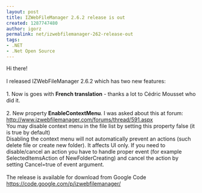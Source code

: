 ```yaml
---
layout: post
title: IZWebFileManager 2.6.2 release is out
created: 1287747480
author: igorz
permalink: net/izwebfilemanager-262-release-out
tags:
- .NET
- .Net Open Source
---
```

Hi there!<br /><br />I released IZWebFileManager 2.6.2 which has two new features:<br /><br />1. Now is goes with <span style="font-weight: bold;">French translation</span> - thanks a lot to Cédric Mousset who did it.<br /><br />2. New property <span style="font-weight: bold;">EnableContextMenu</span>. I was asked about this at forum: <a href="http://www.izwebfilemanager.com/forums/thread/591.aspx">http://www.izwebfilemanager.com/forums/thread/591.aspx</a><br />You may disable context menu in the file list by setting this property false (it is true by default)<br />Disabling the context menu will not automatically prevent an actions (such delete file or create new folder). It affects UI only. If you need to disable/cancel an action you have to handle proper event (for example SelectedItemsAction of NewFolderCreating) and cancel the action by setting Cancel=true of event argument.<br /><br />The release is available for download from Google Code<br /><a href="https://code.google.com/p/izwebfilemanager/">https://code.google.com/p/izwebfilemanager/</a>
